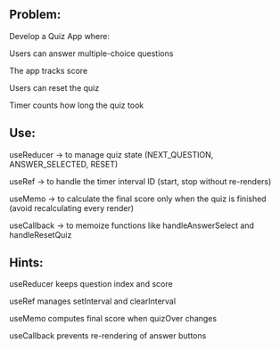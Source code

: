 ## Problem:

Develop a Quiz App where:

Users can answer multiple-choice questions

The app tracks score

Users can reset the quiz

Timer counts how long the quiz took

## Use:

useReducer → to manage quiz state (NEXT_QUESTION, ANSWER_SELECTED, RESET)

useRef → to handle the timer interval ID (start, stop without re-renders)

useMemo → to calculate the final score only when the quiz is finished (avoid recalculating every render)

useCallback → to memoize functions like handleAnswerSelect and handleResetQuiz

## Hints:

useReducer keeps question index and score

useRef manages setInterval and clearInterval

useMemo computes final score when quizOver changes

useCallback prevents re-rendering of answer buttons
